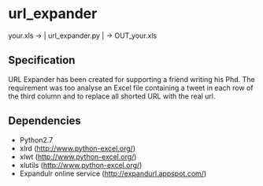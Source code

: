 url_expander
============

your.xls -> | url_expander.py | -> OUT_your.xls

Specification
-------------
URL Expander has been created for supporting a friend writing his Phd.
The requirement was too analyse an Excel file containing a tweet in each row of the third column and to replace all shorted URL with the real url.


Dependencies
------------
- Python2.7
- xlrd (http://www.python-excel.org/)
- xlwt (http://www.python-excel.org/)
- xlutils (http://www.python-excel.org/)
- Expandulr online service (http://expandurl.appspot.com/)
